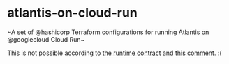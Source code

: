 # atlantis-on-cloud-run
~A set of @hashicorp Terraform configurations for running Atlantis on @googlecloud Cloud Run~

This is not possible according to [the runtime contract](https://cloud.google.com/run/docs/reference/container-contract#filesystem) and [this comment](https://github.com/runatlantis/atlantis/issues/879#issuecomment-564782386). :(
